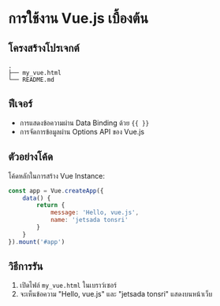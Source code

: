 # การใช้งาน Vue.js เบื้องต้น

## โครงสร้างโปรเจกต์

```
.
├── my_vue.html
└── README.md
```

## ฟีเจอร์

- การแสดงข้อความผ่าน Data Binding ด้วย `{{ }}`
- การจัดการข้อมูลผ่าน Options API ของ Vue.js

## ตัวอย่างโค้ด

โค้ดหลักในการสร้าง Vue Instance:

```javascript
const app = Vue.createApp({
    data() {
        return {
            message: 'Hello, vue.js',
            name: 'jetsada tonsri'
        }
    }
}).mount('#app')
```

## วิธีการรัน

1. เปิดไฟล์ `my_vue.html` ในเบราว์เซอร์
2. จะเห็นข้อความ "Hello, vue.js" และ "jetsada tonsri" แสดงบนหน้าเว็บ
